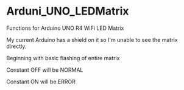 # Arduni_UNO_LEDMatrix
Functions for Arduino UNO R4 WiFi LED Matrix

My current Arduino has a shield on it so I'm unable to see the matrix directly. 

Beginning with basic flashing of entire matrix

Constant OFF will be NORMAL

Constant ON will be ERROR
